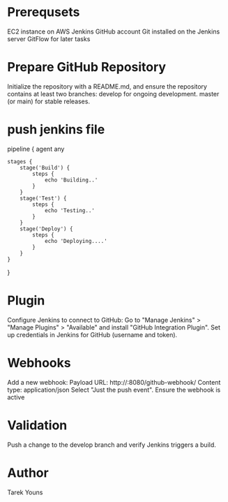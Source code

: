 # Prerequsets
EC2 instance on AWS
Jenkins
GitHub account
Git installed on the Jenkins server
GitFlow for later tasks
# Prepare GitHub Repository
Initialize the repository with a README.md, and ensure the repository contains at least two branches:
develop for ongoing development.
master (or main) for stable releases.
# push jenkins file 
pipeline {
    agent any

    stages {
        stage('Build') {
            steps {
                echo 'Building..'
            }
        }
        stage('Test') {
            steps {
                echo 'Testing..'
            }
        }
        stage('Deploy') {
            steps {
                echo 'Deploying....'
            }
        }
    }
}
# Plugin
Configure Jenkins to connect to GitHub:
Go to "Manage Jenkins" > "Manage Plugins" > "Available" and install "GitHub Integration Plugin".
Set up credentials in Jenkins for GitHub (username and token).
# Webhooks 
Add a new webhook:
Payload URL: http://:8080/github-webhook/
Content type: application/json
Select "Just the push event".
Ensure the webhook is active
# Validation
Push a change to the develop branch and verify Jenkins triggers a build.
# Author 
Tarek Youns 
